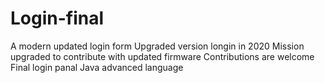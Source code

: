 # Login-final
A modern updated login form
Upgraded version longin in 2020
Mission upgraded to contribute with updated firmware
Contributions are welcome
Final login panal
Java advanced language
